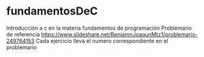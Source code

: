# fundamentosDeC
Introducción a c en la materia fundamentos de programación
Problemario de referencia 
https://www.slideshare.net/BenjamnJoaqunMtz1/problemario-249764153
Cada ejercicio lleva el numero correspondiente en el problemario
